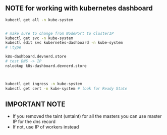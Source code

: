 ## NOTE for working with kubernetes dashboard 

```bash 
kubectl get all -n kube-system


# make sure to change from NodePort to ClusterIP 
kubectl get svc -n kube-system 
kubectl edit svc kubernetes-dashboard -n kube-system
# \type

k8s-dashboard.devnerd.store 
# test DNS -> IP 
nslookup k8s-dashboard.devnerd.store



kubectl get ingress -n kube-system
kubectl get cert -n kube-system # look for Ready State 
```


## IMPORTANT NOTE 
- If you removed the taint (untaint) for all the masters 
you can use master IP for the dns record 
- If not, use IP of workers instead